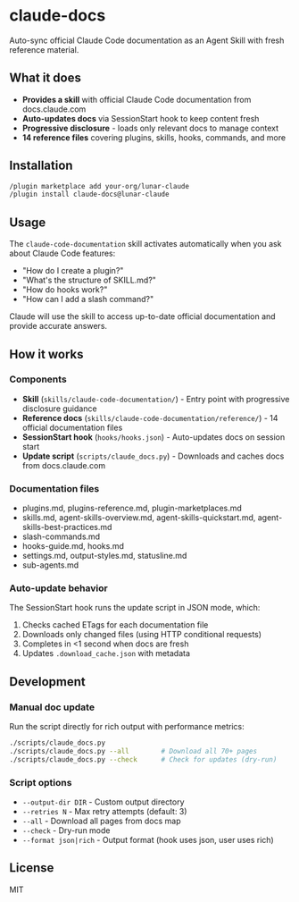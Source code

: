 # claude-docs

Auto-sync official Claude Code documentation as an Agent Skill with fresh
reference material.

## What it does

- **Provides a skill** with official Claude Code documentation from
  docs.claude.com
- **Auto-updates docs** via SessionStart hook to keep content fresh
- **Progressive disclosure** - loads only relevant docs to manage context
- **14 reference files** covering plugins, skills, hooks, commands, and more

## Installation

```bash
/plugin marketplace add your-org/lunar-claude
/plugin install claude-docs@lunar-claude
```

## Usage

The `claude-code-documentation` skill activates automatically when you ask
about Claude Code features:

- "How do I create a plugin?"
- "What's the structure of SKILL.md?"
- "How do hooks work?"
- "How can I add a slash command?"

Claude will use the skill to access up-to-date official documentation and
provide accurate answers.

## How it works

### Components

- **Skill** (`skills/claude-code-documentation/`) - Entry point with
  progressive disclosure guidance
- **Reference docs** (`skills/claude-code-documentation/reference/`) - 14
  official documentation files
- **SessionStart hook** (`hooks/hooks.json`) - Auto-updates docs on session
  start
- **Update script** (`scripts/claude_docs.py`) - Downloads and caches docs
  from docs.claude.com

### Documentation files

- plugins.md, plugins-reference.md, plugin-marketplaces.md
- skills.md, agent-skills-overview.md, agent-skills-quickstart.md,
  agent-skills-best-practices.md
- slash-commands.md
- hooks-guide.md, hooks.md
- settings.md, output-styles.md, statusline.md
- sub-agents.md

### Auto-update behavior

The SessionStart hook runs the update script in JSON mode, which:

1. Checks cached ETags for each documentation file
2. Downloads only changed files (using HTTP conditional requests)
3. Completes in <1 second when docs are fresh
4. Updates `.download_cache.json` with metadata

## Development

### Manual doc update

Run the script directly for rich output with performance metrics:

```bash
./scripts/claude_docs.py
./scripts/claude_docs.py --all        # Download all 70+ pages
./scripts/claude_docs.py --check      # Check for updates (dry-run)
```

### Script options

- `--output-dir DIR` - Custom output directory
- `--retries N` - Max retry attempts (default: 3)
- `--all` - Download all pages from docs map
- `--check` - Dry-run mode
- `--format json|rich` - Output format (hook uses json, user uses rich)

## License

MIT
